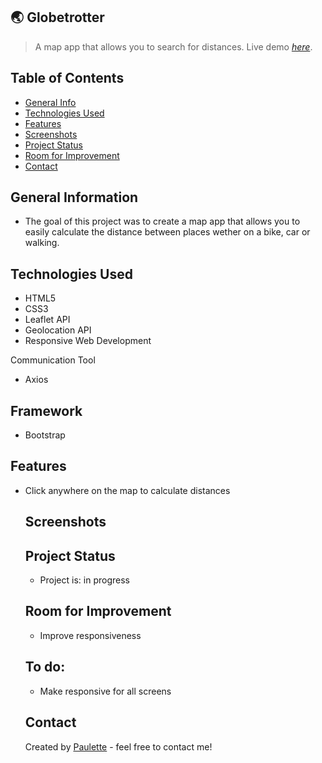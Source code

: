 ## 🌏 Globetrotter
> A map app that allows you to search for distances.
> Live demo [_here_](visit-globetrotter.netlify.app).

## Table of Contents
* [General Info](#general-information)
* [Technologies Used](#technologies-used)
* [Features](#features)
* [Screenshots](#screenshots)
* [Project Status](#project-status)
* [Room for Improvement](#room-for-improvement)
* [Contact](#contact)


## General Information
<ul><li>The goal of this project was to create a map app that allows you to easily calculate the distance between places wether on a bike, car or walking.</li></ul>


## Technologies Used
<ul>
  <li>HTML5</li>
  <li>CSS3</li>
  <li>Leaflet API</li>
   <li>Geolocation API</li>
  <li>Responsive Web Development</li> </ul>
  
  
  Communication Tool
<ul>
  <li>Axios</li></ul>
  
 ## Framework 
<ul>
  <li>Bootstrap</li></ul>
  



## Features

<ul>
  <li>Click anywhere on the map to calculate distances</li>
 


## Screenshots





## Project Status
<ul>
<li>Project is: in progress</li></ul>


## Room for Improvement
<ul>
  <li>Improve responsiveness</li></ul>



## To do:
<ul>
  <li>Make responsive for all screens</li></ul>


## Contact
Created by [Paulette](https://paulette-zaldivar-flores.netlify.app/) - feel free to contact me!
